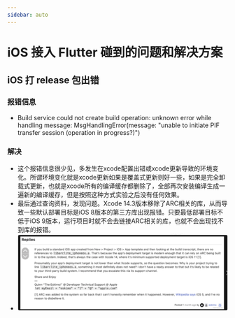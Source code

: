```yaml
---
sidebar: auto
---
```


# iOS 接入 Flutter 碰到的问题和解决方案

## iOS 打 release 包出错

### 报错信息
* Build service could not create build operation: unknown error while handling message: MsgHandlingError(message: "unable to initiate PIF transfer session (operation in progress?)")

### 解决
* 这个报错信息很少见，多发生在xcode配置出错或xcode更新导致的环境变化。所谓环境变化就是xcode更新如果是覆盖式更新则好一些，如果是完全卸载式更新，也就是xcode所有的编译缓存都删除了，全部再次安装编译生成一遍新的编译缓存，但是按照这种方式实验之后没有任何效果。
* 最后通过查询资料，发现问题。Xcode 14.3版本移除了ARC相关的库，从而导致一些默认部署目标是iOS 8版本的第三方库出现报错。只要最低部署目标不低于iOS 9版本，运行项目时就不会去链接ARC相关的库，也就不会出现找不到库的报错。
* ![img](https://raw.githubusercontent.com/hutaoer/images/main/blog/cross-platform/img1.png)